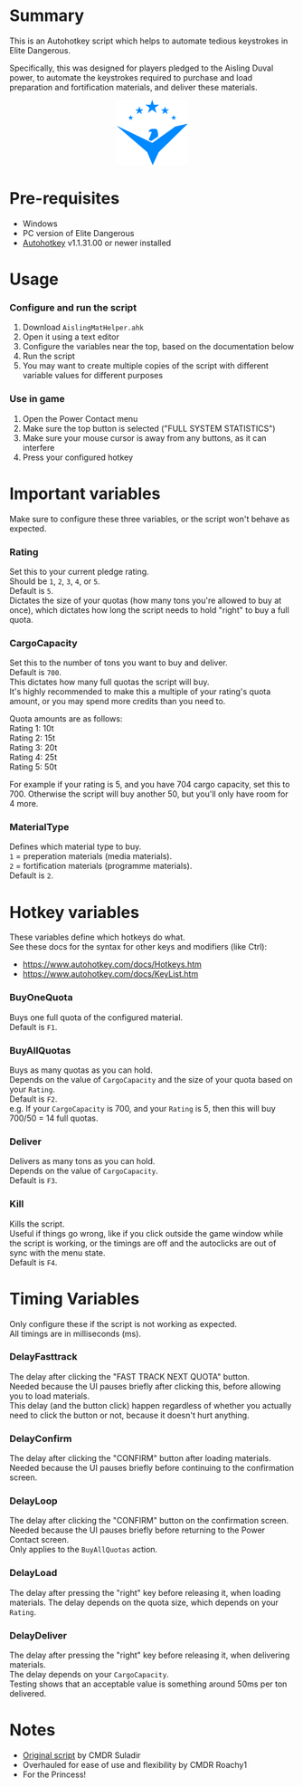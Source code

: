 # Summary
This is an Autohotkey script which helps to automate tedious keystrokes in Elite Dangerous.  

Specifically, this was designed for players pledged to the Aisling Duval power, to automate the keystrokes required to purchase and load preparation and fortification materials, and deliver these materials.  

<p align='center'><img src='aisling.png' /></p>

# Pre-requisites
- Windows
- PC version of Elite Dangerous
- [Autohotkey](https://www.autohotkey.com) v1.1.31.00 or newer installed

# Usage

### Configure and run the script
1. Download `AislingMatHelper.ahk`
2. Open it using a text editor
3. Configure the variables near the top, based on the documentation below
4. Run the script
5. You may want to create multiple copies of the script with different variable values for different purposes

### Use in game
1. Open the Power Contact menu
2. Make sure the top button is selected ("FULL SYSTEM STATISTICS")
3. Make sure your mouse cursor is away from any buttons, as it can interfere
4. Press your configured hotkey

# Important variables
Make sure to configure these three variables, or the script won't behave as expected.  

### Rating
Set this to your current pledge rating.  
Should be `1`, `2`, `3`, `4`, or `5`.  
Default is `5`.  
Dictates the size of your quotas (how many tons you're allowed to buy at once), which dictates how long the script needs to hold "right" to buy a full quota.

### CargoCapacity
Set this to the number of tons you want to buy and deliver.  
Default is `700`.  
This dictates how many full quotas the script will buy.  
It's highly recommended to make this a multiple of your rating's quota amount, or you may spend more credits than you need to.  

Quota amounts are as follows:  
Rating 1: 10t  
Rating 2: 15t  
Rating 3: 20t  
Rating 4: 25t  
Rating 5: 50t  

For example if your rating is 5, and you have 704 cargo capacity, set this to 700. Otherwise the script will buy another 50, but you'll only have room for 4 more.  

### MaterialType
Defines which material type to buy.  
`1` = preperation materials (media materials).  
`2` = fortification materials (programme materials).  
Default is `2`.  

# Hotkey variables
These variables define which hotkeys do what.  
See these docs for the syntax for other keys and modifiers (like Ctrl):  
- https://www.autohotkey.com/docs/Hotkeys.htm
- https://www.autohotkey.com/docs/KeyList.htm

### BuyOneQuota
Buys one full quota of the configured material.  
Default is `F1`.  

### BuyAllQuotas
Buys as many quotas as you can hold.  
Depends on the value of `CargoCapacity` and the size of your quota based on your `Rating`.  
Default is `F2`.  
e.g. If your `CargoCapacity` is 700, and your `Rating` is 5, then this will buy 700/50 = 14 full quotas.  

### Deliver
Delivers as many tons as you can hold.  
Depends on the value of `CargoCapacity`.  
Default is `F3`.  

### Kill
Kills the script.  
Useful if things go wrong, like if you click outside the game window while the script is working, or the timings are off and the autoclicks are out of sync with the menu state.  
Default is `F4`.  

# Timing Variables
Only configure these if the script is not working as expected.  
All timings are in milliseconds (ms).  

### DelayFasttrack
The delay after clicking the "FAST TRACK NEXT QUOTA" button.  
Needed because the UI pauses briefly after clicking this, before allowing you to load materials.  
This delay (and the button click) happen regardless of whether you actually need to click the button or not, because it doesn't hurt anything.  

### DelayConfirm
The delay after clicking the "CONFIRM" button after loading materials.  
Needed because the UI pauses briefly before continuing to the confirmation screen.  

### DelayLoop
The delay after clicking the "CONFIRM" button on the confirmation screen.  
Needed because the UI pauses briefly before returning to the Power Contact screen.  
Only applies to the `BuyAllQuotas` action.  

### DelayLoad
The delay after pressing the "right" key before releasing it, when loading materials. 
The delay depends on the quota size, which depends on your `Rating`.  

### DelayDeliver
The delay after pressing the "right" key before releasing it, when delivering materials.  
The delay depends on your `CargoCapacity`.  
Testing shows that an acceptable value is something around 50ms per ton delivered.  

# Notes
- [Original script](https://pastebin.com/9MFvm8ek) by CMDR Suladir
- Overhauled for ease of use and flexibility by CMDR Roachy1
- For the Princess!